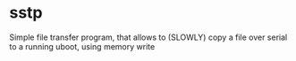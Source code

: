 # sstp
Simple file transfer program, that allows to (SLOWLY) copy a file over serial to a running uboot, using memory write
